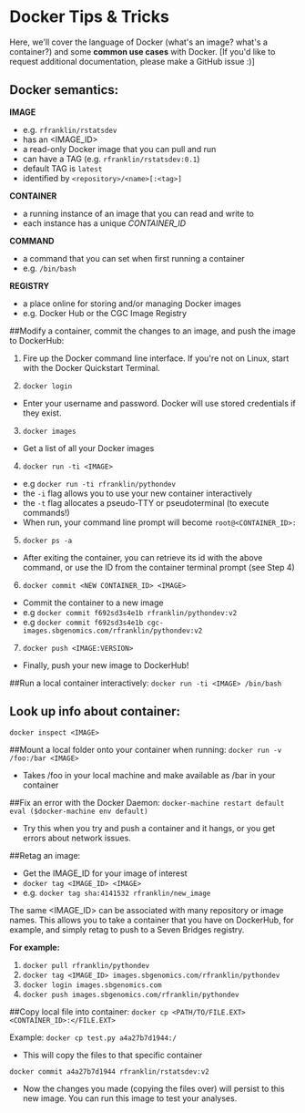 # Docker Tips & Tricks

Here, we'll cover the language of Docker (what's an image? what's a container?) and some **common use cases** with Docker. [If you'd like to request additional documentation, please make a GitHub issue :)]

## Docker semantics:

**IMAGE**

- e.g. `rfranklin/rstatsdev`
- has an <IMAGE_ID>
- a read-only Docker image that you can pull and run 
- can have a TAG (e.g. `rfranklin/rstatsdev:0.1`)
- default TAG is `latest`
- identified by `<repository>/<name>[:<tag>]`

**CONTAINER**

- a running instance of an image that you can read and write to
- each instance has a unique *CONTAINER_ID*

**COMMAND**

- a command that you can set when first running a container
- e.g. `/bin/bash`

**REGISTRY**

- a place online for storing and/or managing Docker images
- e.g. Docker Hub or the CGC Image Registry

##Modify a container, commit the changes to an image, and push the image to DockerHub:
1. Fire up the Docker command line interface. If you're not on Linux, start with the Docker Quickstart Terminal.

2. `docker login`
 - Enter your username and password. Docker will use stored credentials if they exist.

3. `docker images`
 - Get a list of all your Docker images

4. `docker run -ti <IMAGE>`
 - e.g `docker run -ti rfranklin/pythondev`
 - the `-i` flag allows you to use your new container interactively
 - the `-t` flag allocates a pseudo-TTY or pseudoterminal (to execute commands!)
 - When run, your command line prompt will become `root@<CONTAINER_ID>: `

5. `docker ps -a`
 - After exiting the container, you can retrieve its id with the above command, or use the ID from the container terminal prompt (see Step 4)

6. `docker commit <NEW CONTAINER_ID> <IMAGE>`
 - Commit the container to a new image
 - e.g `docker commit f692sd3s4e1b rfranklin/pythondev:v2`
 - e.g `docker commit f692sd3s4e1b cgc-images.sbgenomics.com/rfranklin/pythondev:v2`

7. `docker push <IMAGE:VERSION>`
 - Finally, push your new image to DockerHub!

##Run a local container interactively: 
`docker run -ti <IMAGE> /bin/bash`

## Look up info about container: 
`docker inspect <IMAGE>`

##Mount a local folder onto your container when running:
`docker run -v /foo:/bar <IMAGE>`

 - Takes /foo in your local machine and make available as /bar in your container

##Fix an error with the Docker Daemon: 
`docker-machine restart default`
`eval ($docker-machine env default)`

- Try this when you try and push a container and it hangs, or you get errors about network issues.

##Retag an image:

 - Get the IMAGE_ID for your image of interest
 - `docker tag <IMAGE_ID> <IMAGE>`
 - e.g. `docker tag sha:4141532 rfranklin/new_image`

The same <IMAGE_ID> can be associated with many repository or image names. This allows you to take a container that you have on DockerHub, for example, and simply retag to push to a Seven Bridges registry. 

**For example:**

1. `docker pull rfranklin/pythondev`
2. `docker tag <IMAGE_ID> images.sbgenomics.com/rfranklin/pythondev`
3. `docker login images.sbgenomics.com`
4. `docker push images.sbgenomics.com/rfranklin/pythondev`

##Copy local file into container: 
`docker cp <PATH/TO/FILE.EXT> <CONTAINER_ID>:</FILE.EXT>`

Example:
`docker cp test.py a4a27b7d1944:/`

- This will copy the files to that specific container

`docker commit a4a27b7d1944 rfranklin/rstatsdev:v2`

- Now the changes you made (copying the files over) will persist to this new image. You can run this image to test your analyses.